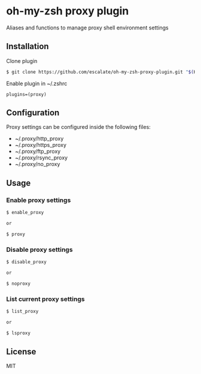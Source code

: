 # oh-my-zsh proxy plugin

Aliases and functions to manage proxy shell environment settings

## Installation

Clone plugin
```bash
$ git clone https://github.com/escalate/oh-my-zsh-proxy-plugin.git "$(HOME)/.oh-my-zsh/custom/plugins/proxy"
```

Enable plugin in ~/.zshrc
```
plugins=(proxy)
```

## Configuration

Proxy settings can be configured inside the following files:

  * ~/.proxy/http_proxy
  * ~/.proxy/https_proxy
  * ~/.proxy/ftp_proxy
  * ~/.proxy/rsync_proxy
  * ~/.proxy/no_proxy

## Usage

### Enable proxy settings

```bash
$ enable_proxy

or

$ proxy
```

### Disable proxy settings

```bash
$ disable_proxy

or

$ noproxy
```

### List current proxy settings

```bash
$ list_proxy

or

$ lsproxy
```

## License

MIT

